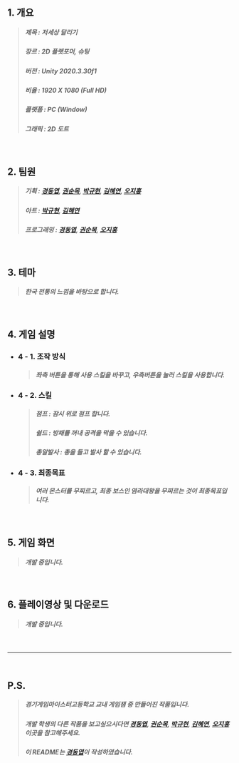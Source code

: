 ## 1. 개요
  >##### 제목 : 저세상 달리기
  >##### 장르 : 2D 플랫포머, 슈팅
  >##### 버전 : Unity 2020.3.30f1
  >##### 비율 : 1920 X 1080 (Full HD)
  >##### 플랫폼 : PC (Window)
  >##### 그래픽 : 2D 도트

<br/>

## 2. 팀원
  >##### 기획 : [경동엽], [권순목], [박규현], [김혜연], [오지홍]
  >##### 아트 : [박규현], [김혜연]
  >##### 프로그래밍 : [경동엽], [권순목], [오지홍]

<br/>

## 3. 테마
  >##### 한국 전통의 느낌을 바탕으로 합니다.

<br/>

## 4. 게임 설명 
  + ### 4 - 1. 조작 방식
      >##### 좌측 버튼을 통해 사용 스킬을 바꾸고, 우측버튼을 눌러 스킬을 사용합니다.
  + ### 4 - 2. 스킬
      >##### 점프 : 잠시 위로 점프 합니다.
      >##### 쉴드 : 방패를 꺼내 공격을 막을 수 있습니다.
      >##### 총알발사 : 총을 들고 발사 할 수 있습니다.
  + ### 4 - 3. 최종목표
      >##### 여러 몬스터를 무찌르고, 최종 보스인 염라대왕을 무찌르는 것이 최종목표입니다.

<br/>

## 5. 게임 화면
  >##### 개발 중입니다.

<br/>

## 6. 플레이영상 및 다운로드 
  >##### 개발 중입니다.

<br/>

---

<br/>

## P.S.
  >##### 경기게임마이스터고등학교 교내 게임잼 중 만들어진 작품입니다.
  >##### 개발 학생의 다른 작품을 보고싶으시다면 [경동엽][경동엽학교포폴], [권순목][권순목학교포폴], [박규현][박규현학교포폴], [김혜연][김혜연학교포폴], [오지홍][오지홍학교포폴] 이곳을 참고해주세요.
  >##### 이 README는 [경동엽]이 작성하였습니다. 

[경동엽]: https://github.com/DDongYeop "깃허브로 이동됩니다."
[권순목]: https://github.com/ban324 "깃허브로 이동됩니다."
[박규현]: https://github.com/parkkyuhyeun "깃허브로 이동됩니다."
[김혜연]: https://github.com/hyeyeon059 "깃허브로 이동됩니다."
[오지홍]: https://github.com/phjh "깃허브로 이동됩니다."

[경동엽학교포폴]: http://ggm.gondr.net/user/profile/274 "경기게임마이스터고등학교 포트폴리오 사이트로 이동됩니다."
[권순목학교포폴]: http://ggm.gondr.net/user/profile/200 "경기게임마이스터고등학교 포트폴리오 사이트로 이동됩니다."
[박규현학교포폴]: http://ggm.gondr.net/user/profile/253 "경기게임마이스터고등학교 포트폴리오 사이트로 이동됩니다."
[김혜연학교포폴]: http://ggm.gondr.net/user/profile/203 "경기게임마이스터고등학교 포트폴리오 사이트로 이동됩니다."
[오지홍학교포폴]: http://ggm.gondr.net/user/profile/211 "경기게임마이스터고등학교 포트폴리오 사이트로 이동됩니다."